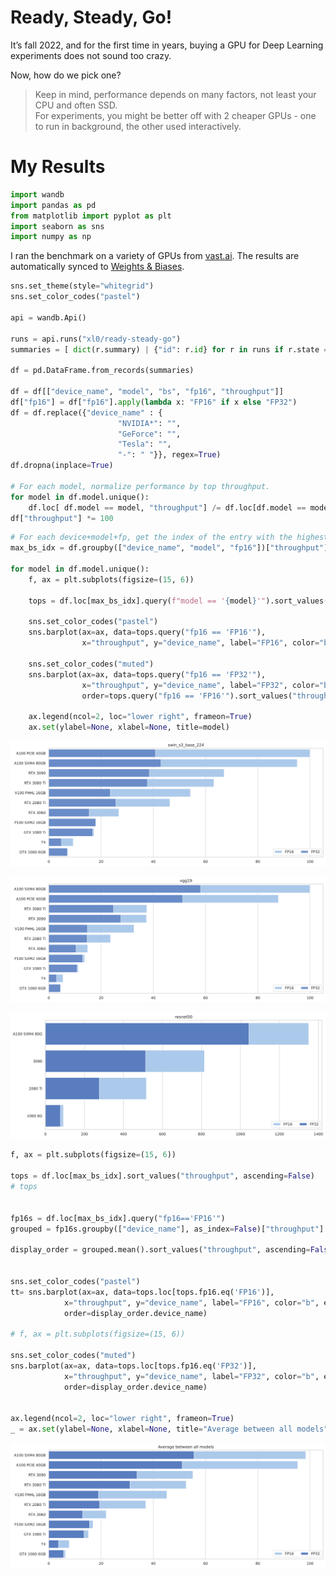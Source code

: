 Ready, Steady, Go!
================

<!-- WARNING: THIS FILE WAS AUTOGENERATED! DO NOT EDIT! -->

It’s fall 2022, and for the first time in years, buying a GPU for Deep
Learning experiments does not sound too crazy.

Now, how do we pick one?

> Keep in mind, performance depends on many factors, not least your CPU
> and often SSD.  
> For experiments, you might be better off with 2 cheaper GPUs - one to
> run in background, the other used interactively.

# My Results

``` python
import wandb
import pandas as pd
from matplotlib import pyplot as plt
import seaborn as sns
import numpy as np
```

I ran the benchmark on a variety of GPUs from
[vast.ai](https://vast.ai). The results are automatically synced to
[Weights & Biases](https://wandb.ai).

``` python
sns.set_theme(style="whitegrid")
sns.set_color_codes("pastel")

api = wandb.Api()

runs = api.runs("xl0/ready-steady-go")
summaries = [ dict(r.summary) | {"id": r.id} for r in runs if r.state == "finished"]

df = pd.DataFrame.from_records(summaries)

df = df[["device_name", "model", "bs", "fp16", "throughput"]]
df["fp16"] = df["fp16"].apply(lambda x: "FP16" if x else "FP32")
df = df.replace({"device_name" : {
                        "NVIDIA*": "",
                        "GeForce": "",
                        "Tesla": "",
                        "-": " "}}, regex=True)
df.dropna(inplace=True)

# For each model, normalize performance by top throughput.
for model in df.model.unique():
    df.loc[ df.model == model, "throughput"] /= df.loc[df.model == model, "throughput"].max()
df["throughput"] *= 100
```

``` python
# For each device+model+fp, get the index of the entry with the highest throughput.
max_bs_idx = df.groupby(["device_name", "model", "fp16"])["throughput"].idxmax()

for model in df.model.unique():   
    f, ax = plt.subplots(figsize=(15, 6))
    
    tops = df.loc[max_bs_idx].query(f"model == '{model}'").sort_values("throughput", ascending=False)

    sns.set_color_codes("pastel")
    sns.barplot(ax=ax, data=tops.query("fp16 == 'FP16'"),
                x="throughput", y="device_name", label="FP16", color="b", alpha=1)

    sns.set_color_codes("muted")
    sns.barplot(ax=ax, data=tops.query("fp16 == 'FP32'"),
                x="throughput", y="device_name", label="FP32", color="b", alpha=0.8,
                order=tops.query("fp16 == 'FP16'").sort_values("throughput", ascending=False).device_name)

    ax.legend(ncol=2, loc="lower right", frameon=True)
    ax.set(ylabel=None, xlabel=None, title=model)
```

![](index_files/figure-gfm/cell-5-output-1.svg)

![](index_files/figure-gfm/cell-5-output-2.svg)

![](index_files/figure-gfm/cell-5-output-3.svg)

``` python
f, ax = plt.subplots(figsize=(15, 6))

tops = df.loc[max_bs_idx].sort_values("throughput", ascending=False)
# tops


fp16s = df.loc[max_bs_idx].query("fp16=='FP16'")
grouped = fp16s.groupby(["device_name"], as_index=False)["throughput"]

display_order = grouped.mean().sort_values("throughput", ascending=False)


sns.set_color_codes("pastel")
tt= sns.barplot(ax=ax, data=tops.loc[tops.fp16.eq('FP16')],
            x="throughput", y="device_name", label="FP16", color="b", errwidth=0,
            order=display_order.device_name)

# f, ax = plt.subplots(figsize=(15, 6))

sns.set_color_codes("muted")
sns.barplot(ax=ax, data=tops.loc[tops.fp16.eq('FP32')],
            x="throughput", y="device_name", label="FP32", color="b", errwidth=0,
            order=display_order.device_name)
        

ax.legend(ncol=2, loc="lower right", frameon=True)
_ = ax.set(ylabel=None, xlabel=None, title="Average between all models")
```

![](index_files/figure-gfm/cell-6-output-1.svg)
